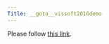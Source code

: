 ```yaml
---
Title: __goto__vissoft2016demo
---
```


<head><meta http-equiv="refresh" content="1; url=https://youtu.be/GJ8BONoaF0Q" /></head><body><p>Please follow <a href="https://youtu.be/GJ8BONoaF0Q">this link</a>.</p></body>
